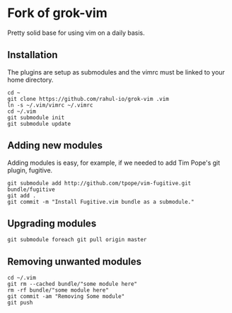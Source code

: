 # Fork of grok-vim

Pretty solid base for using vim on a daily basis.

## Installation

The plugins are setup as submodules and the vimrc must be linked to your home directory.

    cd ~
    git clone https://github.com/rahul-io/grok-vim .vim
    ln -s ~/.vim/vimrc ~/.vimrc
    cd ~/.vim
    git submodule init
    git submodule update

## Adding new modules

Adding modules is easy, for example, if we needed to add Tim Pope's git plugin, fugitive.

    git submodule add http://github.com/tpope/vim-fugitive.git bundle/fugitive
    git add .
    git commit -m "Install Fugitive.vim bundle as a submodule."


## Upgrading modules

    git submodule foreach git pull origin master

## Removing unwanted modules

    cd ~/.vim
    git rm --cached bundle/"some module here"
    rm -rf bundle/"some module here"
    git commit -am "Removing Some module"
    git push
